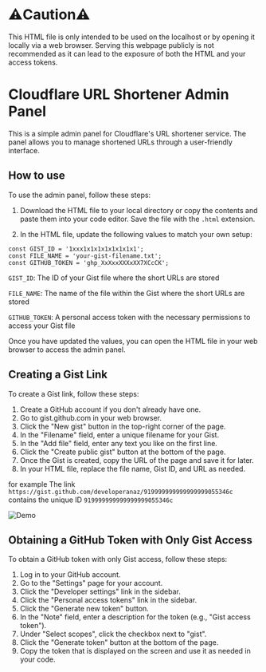 
# ⚠️Caution⚠️
This HTML file is only intended to be used on the localhost or by opening it locally via a web browser. Serving this webpage publicly is not recommended as it can lead to the exposure of both the HTML and your access tokens.
# Cloudflare URL Shortener Admin Panel

This is a simple admin panel for Cloudflare's URL shortener service. The panel allows you to manage shortened URLs through a user-friendly interface.

## How to use

To use the admin panel, follow these steps:

1. Download the HTML file to your local directory or copy the contents and paste them into your code editor. Save the file with the `.html` extension.

2. In the HTML file, update the following values to match your own setup:

```
const GIST_ID = '1xxx1x1x1x1x1x1x1x1';
const FILE_NAME = 'your-gist-filename.txt';
const GITHUB_TOKEN = 'ghp_XxXxxXXXxXX7XCcCK';
```

`GIST_ID`: The ID of your Gist file where the short URLs are stored

`FILE_NAME`: The name of the file within the Gist where the short URLs are stored

`GITHUB_TOKEN`: A personal access token with the necessary permissions to access your Gist file

Once you have updated the values, you can open the HTML file in your web browser to access the admin panel.


## Creating a Gist Link

To create a Gist link, follow these steps:

1. Create a GitHub account if you don't already have one.
2. Go to gist.github.com in your web browser.
3. Click the "New gist" button in the top-right corner of the page.
4. In the "Filename" field, enter a unique filename for your Gist.
5. In the "Add file" field, enter any text you like on the first line.
6. Click the "Create public gist" button at the bottom of the page.
7. Once the Gist is created, copy the URL of the page and save it for later.
8. In your HTML file, replace the file name, Gist ID, and URL as needed.

for example The link ` https://gist.github.com/developeranaz/919999999999999999055346c` contains the unique ID `919999999999999999055346c`


![Demo](https://raw.githubusercontent.com/developeranaz/Serverless-URL-Shortner/main/admin-lite-mode-unencrypted/Admin/Unencrypted/1.png)



## Obtaining a GitHub Token with Only Gist Access

To obtain a GitHub token with only Gist access, follow these steps:

1. Log in to your GitHub account.
2. Go to the "Settings" page for your account.
3. Click the "Developer settings" link in the sidebar.
4. Click the "Personal access tokens" link in the sidebar.
5. Click the "Generate new token" button.
6. In the "Note" field, enter a description for the token (e.g., "Gist access token").
7. Under "Select scopes", click the checkbox next to "gist".
8. Click the "Generate token" button at the bottom of the page.
9. Copy the token that is displayed on the screen and use it as needed in your code.
